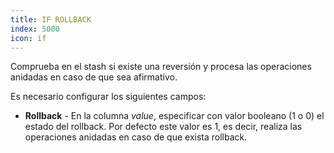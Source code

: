 ```yaml
---
title: IF ROLLBACK
index: 5000
icon: if
---
```


Comprueba en el stash si existe una reversión y procesa las operaciones anidadas en caso de que sea afirmativo.

Es necesario configurar los siguientes campos:

- **Rollback** - En la columna *value*, especificar con valor booleano (1 o 0) el estado del rollback. Por defecto este valor es 1, es decir, realiza las operaciones anidadas en caso de que exista rollback.

